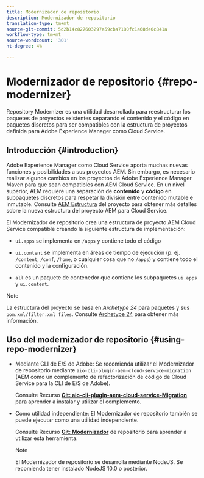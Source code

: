 ```yaml
---
title: Modernizador de repositorio
description: Modernizador de repositorio
translation-type: tm+mt
source-git-commit: 5d2b14c827603297a59cba7180fc1a68de0c841a
workflow-type: tm+mt
source-wordcount: '301'
ht-degree: 4%

---
```



# Modernizador de repositorio {#repo-modernizer}

Repository Modernizer es una utilidad desarrollada para reestructurar los paquetes de proyectos existentes separando el contenido y el código en paquetes discretos para ser compatibles con la estructura de proyectos definida para Adobe Experience Manager como Cloud Service.

## Introducción {#introduction}

Adobe Experience Manager como Cloud Service aporta muchas nuevas funciones y posibilidades a sus proyectos AEM. Sin embargo, es necesario realizar algunos cambios en los proyectos de Adobe Experience Manager Maven para que sean compatibles con AEM Cloud Service. En un nivel superior, AEM requiere una separación de **contenido** y **código** en subpaquetes discretos para respetar la división entre contenido mutable e inmutable. Consulte [AEM Estructura](https://docs.adobe.com/content/help/es-ES/experience-manager-cloud-service/implementing/developing/aem-project-content-package-structure.html) del proyecto para obtener más detalles sobre la nueva estructura del proyecto AEM para Cloud Service.

El Modernizador de repositorio crea una estructura de proyecto AEM Cloud Service compatible creando la siguiente estructura de implementación:

* `ui.apps` se implementa en `/apps` y contiene todo el código

* `ui.content` se implementa en áreas de tiempo de ejecución (p. ej. `/content`, `/conf`, `/home`, o cualquier cosa que no `/apps`) y contiene todo el contenido y la configuración.

* `all` es un paquete de contenedor que contiene los subpaquetes `ui.apps` y `ui.content`.

>[!NOTE]
>La estructura del proyecto se basa en *Archetype 24* para paquetes y sus `pom.xml/filter.xml files`. Consulte [Archetype 24](https://github.com/adobe/aem-project-archetype) para obtener más información.

## Uso del modernizador de repositorio {#using-repo-modernizer}

* Mediante CLI de E/S de Adobe: Se recomienda utilizar el Modernizador de repositorio mediante `aio-cli-plugin-aem-cloud-service-migration` (AEM como un complemento de refactorización de código de Cloud Service para la CLI de E/S de Adobe).

   Consulte Recurso **[Git: aio-cli-plugin-aem-cloud-service-Migration](https://github.com/adobe/aio-cli-plugin-aem-cloud-service-migration#introduction)** para aprender a instalar y utilizar el complemento.

* Como utilidad independiente: El Modernizador de repositorio también se puede ejecutar como una utilidad independiente.

   Consulte Recurso **[Git: Modernizador](https://github.com/adobe/aem-cloud-service-source-migration/tree/master/packages/repository-modernizer)** de repositorio para aprender a utilizar esta herramienta.

   >[!NOTE]
   >El Modernizador de repositorio se desarrolla mediante NodeJS. Se recomienda tener instalado NodeJS 10.0 o posterior.